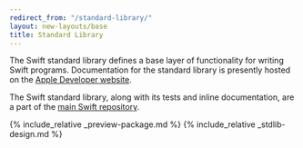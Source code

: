 ```yaml
---
redirect_from: "/standard-library/"
layout: new-layouts/base
title: Standard Library
---
```


The Swift standard library defines a base layer of functionality for writing Swift programs.
Documentation for the standard library is presently hosted on the [Apple Developer website](https://developer.apple.com/documentation/swift/swift-standard-library).

The Swift standard library, along with its tests and inline documentation,
are a part of the [main Swift repository][swift-repo].

{% include_relative _preview-package.md %}
{% include_relative _stdlib-design.md %}

[swift-repo]: https://github.com/swiftlang/swift "Swift repository"

